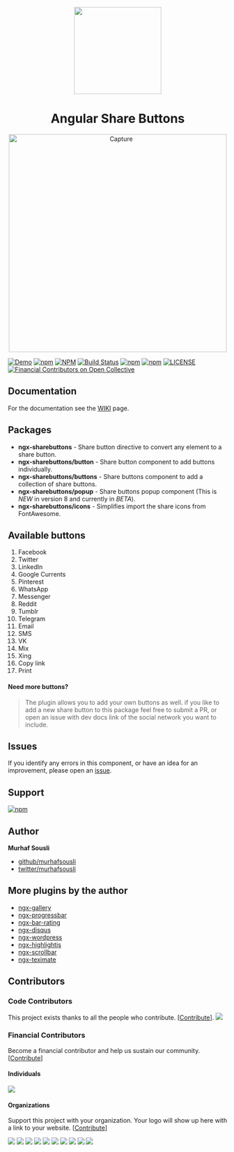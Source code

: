 <p align="center">
  <img height="200px" width="200px" style="text-align: center;" src="https://rawcdn.githack.com/MurhafSousli/ngx-sharebuttons/13279ed77c47fe9dd7b61e4dad3ded6d02488c2f/projects/ngx-sharebuttons-demo/src/assets/img/logo.svg">
  <h1 align="center">Angular Share Buttons</h1>
  <p align="center"><img width="500px" src="https://user-images.githubusercontent.com/8130692/83341721-ed8f7100-a2e6-11ea-8eed-f1a6945487c0.png" alt="Capture" border="0"></p>
</p>

[![Demo](https://img.shields.io/badge/demo-online-ed1c46.svg)](https://ngx-sharebuttons.netlify.app/)
[![npm](https://img.shields.io/badge/stackblitz-online-orange.svg)](https://stackblitz.com/edit/ngx-sharebuttons)
[![NPM](https://img.shields.io/npm/v/ngx-sharebuttons.svg?maxAge=2592000?style=plastic)](https://www.npmjs.com/package/ngx-sharebuttons)
[![Build Status](https://travis-ci.org/MurhafSousli/ngx-sharebuttons.svg?branch=master)](https://travis-ci.org/MurhafSousli/ngx-sharebuttons)
[![npm](https://img.shields.io/npm/dt/ngx-sharebuttons.svg?maxAge=2592000?style=plastic)](https://www.npmjs.com/package/ngx-sharebuttons)
[![npm](https://img.shields.io/npm/dm/ngx-sharebuttons.svg)](https://www.npmjs.com/package/ngx-sharebuttons)
[![LICENSE](https://img.shields.io/npm/l/express.svg?maxAge=2592000)](https://github.com/MurhafSousli/ngx-sharebuttons/blob/master/LICENSE)
[![Financial Contributors on Open Collective](https://opencollective.com/ngx-sharebuttons/all/badge.svg?label=financial+contributors)](https://opencollective.com/ngx-sharebuttons) 


## Documentation

For the documentation see the [WIKI](https://github.com/MurhafSousli/ngx-sharebuttons/wiki) page.

## Packages

- **ngx-sharebuttons** - Share button directive to convert any element to a share button.
- **ngx-sharebuttons/button** - Share button component to add buttons individually.
- **ngx-sharebuttons/buttons** - Share buttons component to add a collection of share buttons.
- **ngx-sharebuttons/popup** - Share buttons popup component (This is *NEW* in version 8 and currently in *BETA*).
- **ngx-sharebuttons/icons** - Simplifies import the share icons from FontAwesome.

## Available buttons

1. Facebook
2. Twitter
3. LinkedIn
4. Google Currents
4. Pinterest
5. WhatsApp
6. Messenger
7. Reddit
8. Tumblr
9. Telegram
10. Email
11. SMS
12. VK
13. Mix
14. Xing
15. Copy link
16. Print


#### Need more buttons?

> The plugin allows you to add your own buttons as well. if you like to add a new share button to this package feel free to submit a PR, or open an issue with dev docs link of the social network you want to include. 


## Issues

If you identify any errors in this component, or have an idea for an improvement, please open an [issue](https://github.com/MurhafSousli/ngx-sharebuttons/issues).

## Support

[![npm](https://c5.patreon.com/external/logo/become_a_patron_button.png)](https://www.patreon.com/bePatron?u=5594898)

## Author

 **Murhaf Sousli**

- [github/murhafsousli](https://github.com/MurhafSousli)
- [twitter/murhafsousli](https://twitter.com/MurhafSousli)

## More plugins by the author

- [ngx-gallery](https://github.com/MurhafSousli/ngx-gallery)
- [ngx-progressbar](https://github.com/MurhafSousli/ngx-progressbar)
- [ngx-bar-rating](https://github.com/MurhafSousli/ngx-bar-rating)
- [ngx-disqus](https://github.com/MurhafSousli/ngx-disqus)
- [ngx-wordpress](https://github.com/MurhafSousli/ngx-wordpress)
- [ngx-highlightjs](https://github.com/MurhafSousli/ngx-highlightjs)
- [ngx-scrollbar](https://github.com/MurhafSousli/ngx-scrollbar)
- [ngx-teximate](https://github.com/MurhafSousli/ngx-teximate)

## Contributors

### Code Contributors

This project exists thanks to all the people who contribute. [[Contribute](CONTRIBUTING.md)].
<a href="https://github.com/MurhafSousli/ngx-sharebuttons/graphs/contributors"><img src="https://opencollective.com/ngx-sharebuttons/contributors.svg?width=890&button=false" /></a>

### Financial Contributors

Become a financial contributor and help us sustain our community. [[Contribute](https://opencollective.com/ngx-sharebuttons/contribute)]

#### Individuals

<a href="https://opencollective.com/ngx-sharebuttons"><img src="https://opencollective.com/ngx-sharebuttons/individuals.svg?width=890"></a>

#### Organizations

Support this project with your organization. Your logo will show up here with a link to your website. [[Contribute](https://opencollective.com/ngx-sharebuttons/contribute)]

<a href="https://opencollective.com/ngx-sharebuttons/organization/0/website"><img src="https://opencollective.com/ngx-sharebuttons/organization/0/avatar.svg"></a>
<a href="https://opencollective.com/ngx-sharebuttons/organization/1/website"><img src="https://opencollective.com/ngx-sharebuttons/organization/1/avatar.svg"></a>
<a href="https://opencollective.com/ngx-sharebuttons/organization/2/website"><img src="https://opencollective.com/ngx-sharebuttons/organization/2/avatar.svg"></a>
<a href="https://opencollective.com/ngx-sharebuttons/organization/3/website"><img src="https://opencollective.com/ngx-sharebuttons/organization/3/avatar.svg"></a>
<a href="https://opencollective.com/ngx-sharebuttons/organization/4/website"><img src="https://opencollective.com/ngx-sharebuttons/organization/4/avatar.svg"></a>
<a href="https://opencollective.com/ngx-sharebuttons/organization/5/website"><img src="https://opencollective.com/ngx-sharebuttons/organization/5/avatar.svg"></a>
<a href="https://opencollective.com/ngx-sharebuttons/organization/6/website"><img src="https://opencollective.com/ngx-sharebuttons/organization/6/avatar.svg"></a>
<a href="https://opencollective.com/ngx-sharebuttons/organization/7/website"><img src="https://opencollective.com/ngx-sharebuttons/organization/7/avatar.svg"></a>
<a href="https://opencollective.com/ngx-sharebuttons/organization/8/website"><img src="https://opencollective.com/ngx-sharebuttons/organization/8/avatar.svg"></a>
<a href="https://opencollective.com/ngx-sharebuttons/organization/9/website"><img src="https://opencollective.com/ngx-sharebuttons/organization/9/avatar.svg"></a>
